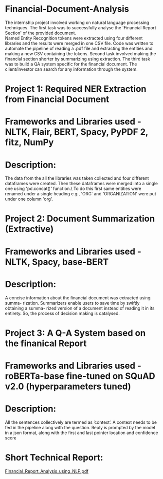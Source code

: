 # Financial-Document-Analysis

The internship project involved working on natural language processing techniques. 
The first task was to successfully analyse the 'Financial Report Section' of the provided document.  
Named Entity Recognition tokens were extracted using four different libraries and the results were merged in one CSV file.
Code was written to automate the pipeline of reading a .pdf file and extracting the entities and making a new CSV containing the tokens. 
Second task involved making the financial section shorter by summarizing using extraction.
The third task was to build a QA system specific for the financial document. The client/investor can search for any information through the system. <br>

# Project 1: Required NER Extraction from Financial Document <br>
# Frameworks and Libraries used - NLTK, Flair, BERT, Spacy, PyPDF 2, fitz, NumPy <br>
# Description: <br>
The data from the all the libraries was taken collected and four different dataframes were created. 
Then these dataframes were merged into a single one using 'pd.concat()' function.\\
To do this first same entities were renamed under a single heading e.g., 'ORG' and 'ORGANIZATION' were put under one column 'org'. <br>

# Project 2: Document Summarization (Extractive) <br>
# Frameworks and Libraries used - NLTK, Spacy, base-BERT <br>
# Description: <br>
A concise information about the financial document was extracted using summa-
rization. Summarizers enable users to save time by swiftly obtaining a summa-
rized version of a document instead of reading it in its entirety. So, the process
of decision making is catalysed. <br>


# Project 3: A Q-A System based on the finanical Report <br>
# Frameworks and Libraries used - roBERTa-base fine-tuned on SQuAD v2.0 (hyperparameters tuned)<br>
# Description: <br>
All the sentences collectively are termed as ’context’. A context needs to be
fed in the pipeline along with the question. Reply is prompted by the model in a
json format, along with the first and last pointer location and confidence score

# Short Technical Report: <br>
[Financial_Report_Analysis_using_NLP.pdf](https://github.com/anantmehta33/Financial-Document-Analysis/files/12077601/Financial_Report_Analysis_using_NLP.pdf)
